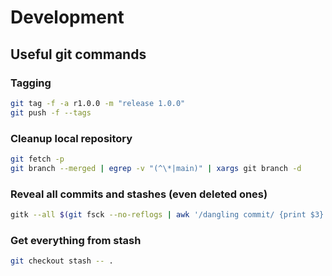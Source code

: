 # Development

## Useful git commands

### Tagging

```bash
git tag -f -a r1.0.0 -m "release 1.0.0"
git push -f --tags
```

### Cleanup local repository

```bash
git fetch -p
git branch --merged | egrep -v "(^\*|main)" | xargs git branch -d
```

### Reveal all commits and stashes (even deleted ones)

```bash
gitk --all $(git fsck --no-reflogs | awk '/dangling commit/ {print $3}')
```

### Get everything from stash

```bash
git checkout stash -- .
```
